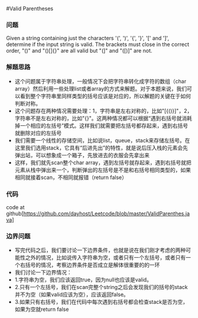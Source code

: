 #Valid Parentheses
### 问题
Given a string containing just the characters '(', ')', '{', '}', '[' and ']', determine if the input string is valid. The brackets must close in the correct order, "()" and "()[]{}" are all valid but "(]" and "([)]" are not.
### 解题思路
- 这个问题属于字符串处理，一般情况下会把字符串转化成字符的数组（char array）然后利用一些处理list或者array的方式来解题。对于本题来说，我们可以看到整个字符串里同样类型的括号应该是对应的，所以解题的关键在于如何判断对称。
- 这个问题存在两种情况需要处理：1，字符串是左右对称的，比如"[{()}]"，2，字符串不是左右对称的，比如"{}[]()"。这两种情况都可以根据“遇到右括号就消耗掉一个相应的左括号”模式。这样我们就需要把左括号都存起来，遇到右括号就删除对应的左括号
- 我们需要一个线性的存储空间，比如说list，queue，stack来存储左括号。在这里我们选用stack，它具有“后进先出”的特性，就是说后压入栈的元素会先弹出站，可以想象成一个箱子，先放进去的衣服会先拿出来
- 这样，我们就先scan整个char array，遇到左括号就存起来，遇到右括号就把元素从栈中弹出来一个，判断弹出的左括号是不是和右括号相同类型的，如果相同就接着scan，不相同就报错（return false）
### 代码
code at github[https://github.com/dayhost/Leetcode/blob/master/ValidParenthes.java]
### 边界问题
- 写完代码之后，我们要讨论一下边界条件，也就是说在我们刚才考虑的两种可能性之外的情况，比如说传入字符串为空，或者只有一个左括号，或者只有一个右括号的情况，考察边界条件是否成立是解体很重要的的一环
- 我们讨论一下边界情况：
- 1.字符串为空，我们应该返回true，因为null也应该是valid。 
- 2.只有一个左括号，我们在scan完整个string之后会发现我们的括号的stack并不为空（如果valid应该为空），应该返回false。
- 3.如果只有右括号，我们在代码中每次遇到右括号都会检查stack是否为空，如果为空就return false

	